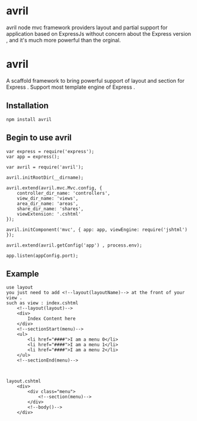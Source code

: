 avril
======

avril node mvc framework providers layout and partial support for application based on ExpressJs without concern about the Express version , and it's much more powerful than the orginal.

# avril

A scaffold framework to bring powerful support of layout and section for Express .
Support most template engine of Express .



## Installation
	
	npm install avril
## Begin to use avril
	var express = require('express');
	var app = express();

	var avril = require('avril');

	avril.initRootDir(__dirname);

	avril.extend(avril.mvc.Mvc.config, {
		controller_dir_name: 'controllers',
		view_dir_name: 'views',
		area_dir_name: 'areas',
		share_dir_name: 'shares',
		viewExtension: '.cshtml'
	});

	avril.initComponent('mvc', { app: app, viewEngine: require('jshtml') });

	avril.extend(avril.getConfig('app') , process.env);

	app.listen(appConfig.port);

## Example
	use layout 
	you just need to add <!--layout(layoutName)--> at the front of your view .
	such as view : index.cshtml
		<!--layout(layout)-->
		<div>
			Index Content here
		</div>
		<!--sectionStart(menu)-->
		<ul>
			<li href="####">I am a menu 0</li>
			<li href="####">I am a menu 1</li>
			<li href="####">I am a menu 2</li>
		</ul>
		<!--sectionEnd(menu)-->



	layout.cshtml
		<div>
			<div class="menu">
				<!--section(menu)-->
			</div>
			<!--body()-->
		</div>